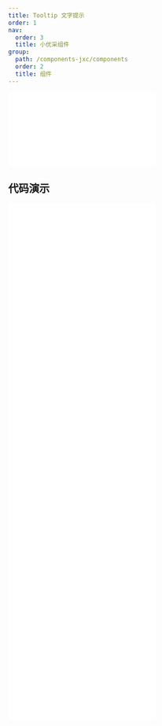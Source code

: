 ```yaml
---
title: Tooltip 文字提示
order: 1
nav:
  order: 3
  title: 小优采组件
group:
  path: /components-jxc/components
  order: 2
  title: 组件
---
```


<div>
<embed src="@docs-common/tooltip/index.md"></embed>
</div>
        
## 代码演示

<Row gutter=8>

  <Col span=12>
    
  <div class="code-box"><embed src="@abiz-rc-jxc/tooltip/demo/arrow-point-at-center-tooltip-jxc.md"></embed></div>
          
  <div class="code-box"><embed src="@abiz-rc-jxc/tooltip/demo/basic-tooltip-jxc.md"></embed></div>
          
  <div class="code-box"><embed src="@abiz-rc-jxc/tooltip/demo/destroy-tooltip-on-hide-tooltip-jxc.md"></embed></div>
          
  </Col>
          
  <Col span=12>
    
  <div class="code-box"><embed src="@abiz-rc-jxc/tooltip/demo/auto-adjust-overflow-tooltip-jxc.md"></embed></div>
          
  <div class="code-box"><embed src="@abiz-rc-jxc/tooltip/demo/colorful-tooltip-jxc.md"></embed></div>
          
  <div class="code-box"><embed src="@abiz-rc-jxc/tooltip/demo/placement-tooltip-jxc.md"></embed></div>
          
  </Col>
          
</Row>
        
<div><embed src="@docs-common/tooltip/index-api.md"></embed><div>
        
